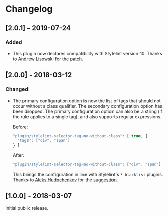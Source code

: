 # Changelog

## [2.0.1] - 2019-07-24

### Added
- This plugin now declares compatibility with Stylelint version 10. Thanks
  to [Andrew Lisowski](https://github.com/hipstersmoothie) for the 
  [patch](https://github.com/Moxio/stylelint-selector-tag-no-without-class/pull/2).

## [2.0.0] - 2018-03-12

### Changed
- The primary configuration option is now the list of tags that should not
  occur without a class qualifier. The secondary configuration option has
  been dropped. The primary configuration option can also be a string (if
  the rule applies to a single tag), and also supports regular expressions.
  
  Before:
  ```js
  "plugin/stylelint-selector-tag-no-without-class": [ true, {
    "tags": ["div", "span"]
  } ]
  ```
  After:
  ```js
  "plugin/stylelint-selector-tag-no-without-class": ["div", "span"]
  ```
  This brings the configuration in line with Stylelint's `*-blacklist` plugins.
  Thanks to [Aleks Hudochenkov](https://github.com/hudochenkov) for the [suggestion](https://github.com/stylelint/stylelint/pull/3201#issuecomment-371052094).

## [1.0.0] - 2018-03-07

Initial public release.